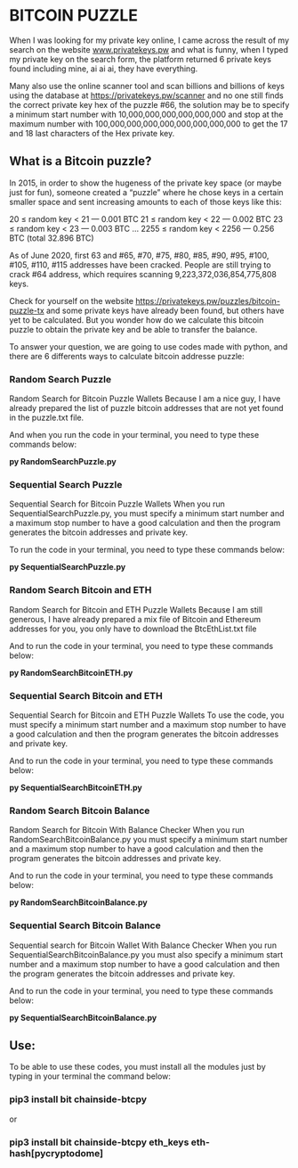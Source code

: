 # BITCOIN PUZZLE

When I was looking for my private key online, I came across the result of my search on the website www.privatekeys.pw and what is funny, when I typed my private key on the search form, the platform returned 6 private keys found including mine, ai ai ai, they have everything.

Many also use the online scanner tool and scan billions and billions of keys using the database at https://privatekeys.pw/scanner and no one still finds the correct private key hex of the puzzle #66, the solution may be to specify a minimum start number with 10,000,000,000,000,000,000 and stop at the maximum number with 100,000,000,000,000,000,000,000,000 to get the 17 and 18 last characters of the Hex private key.

## What is a Bitcoin puzzle?

In 2015, in order to show the hugeness of the private key space (or maybe just for fun), someone created a “puzzle” where he chose keys in a certain smaller space and sent increasing amounts to each of those keys like this:

20 ≤ random key < 21 — 0.001 BTC
21 ≤ random key < 22 — 0.002 BTC
23 ≤ random key < 23 — 0.003 BTC
…
2255 ≤ random key < 2256 — 0.256 BTC
(total 32.896 BTC)

As of June 2020, first 63 and #65, #70, #75, #80, #85, #90, #95, #100, #105, #110, #115 addresses have been cracked. People are still trying to crack #64 address, which requires scanning 9,223,372,036,854,775,808 keys.

Check for yourself on the website https://privatekeys.pw/puzzles/bitcoin-puzzle-tx and some private keys have already been found, but others have yet to be calculated. But you wonder how do we calculate this bitcoin puzzle to obtain the private key and be able to transfer the balance.

To answer your question, we are going to use codes made with python, and there are 6 differents ways to calculate bitcoin addresse puzzle:

### Random Search Puzzle
Random Search for Bitcoin Puzzle Wallets
Because I am a nice guy, I have already prepared the list of puzzle bitcoin addresses that are not yet found in the puzzle.txt file.

And when you run the code in your terminal, you need to type these commands below:

**py RandomSearchPuzzle.py**




### Sequential Search Puzzle
Sequential Search for Bitcoin Puzzle Wallets
When you run SequentialSearchPuzzle.py, you must specify a minimum start number and a maximum stop number to have a good calculation and then the program generates the bitcoin addresses and private key.

To run the code in your terminal, you need to type these commands below:

**py SequentialSearchPuzzle.py**





### Random Search Bitcoin and ETH
Random Search for Bitcoin and ETH Puzzle Wallets
Because I am still generous, I have already prepared a mix file of Bitcoin and Ethereum addresses for you, you only have to download the BtcEthList.txt file

And to run the code in your terminal, you need to type these commands below:

**py RandomSearchBitcoinETH.py**





### Sequential Search Bitcoin and ETH
Sequential Search for Bitcoin and ETH Puzzle Wallets
To use the code, you must specify a minimum start number and a maximum stop number to have a good calculation and then the program generates the bitcoin addresses and private key.

And to run the code in your terminal, you need to type these commands below:

**py SequentialSearchBitcoinETH.py**





### Random Search Bitcoin Balance
Random Search for Bitcoin With Balance Checker
When you run RandomSearchBitcoinBalance.py you must specify a minimum start number and a maximum stop number to have a good calculation and then the program generates the bitcoin addresses and private key.

And to run the code in your terminal, you need to type these commands below:

**py RandomSearchBitcoinBalance.py**




### Sequential Search Bitcoin Balance
Sequential search for Bitcoin Wallet With Balance Checker
When you run SequentialSearchBitcoinBalance.py you must also specify a minimum start number and a maximum stop number to have a good calculation and then the program generates the bitcoin addresses and private key.

And to run the code in your terminal, you need to type these commands below:

**py SequentialSearchBitcoinBalance.py**




## Use:
To be able to use these codes, you must install all the modules just by typing in your terminal the command below:

### pip3 install bit chainside-btcpy 
or 
### pip3 install bit chainside-btcpy eth_keys eth-hash[pycryptodome]
